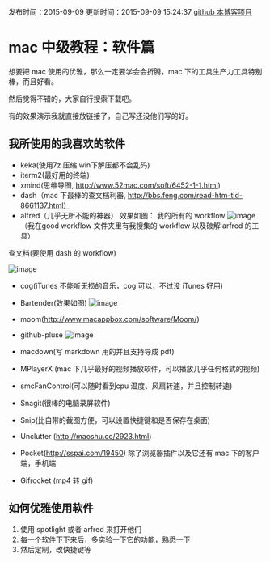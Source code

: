 发布时间：2015-09-09
更新时间：2015-09-09 15:24:37
[github 本博客项目](https://github.com/SimplyY/Blog/)


# mac 中级教程：软件篇
想要把 mac 使用的优雅，那么一定要学会会折腾，mac 下的工具生产力工具特别棒，而且好看。


然后觉得不错的，大家自行搜索下载吧。

有的效果演示我就直接放链接了，自己写还没他们写的好。

## 我所使用的我喜欢的软件



- keka(使用7z 压缩 win下解压都不会乱码)
- iterm2(最好用的终端)
- xmind(思维导图, http://www.52mac.com/soft/6452-1-1.html)
- dash（mac 下最棒的查文档利器, http://bbs.feng.com/read-htm-tid-8661137.html）
- alfred（几乎无所不能的神器）
效果如图：
 我的所有的 workflow
![image](https://cloud.githubusercontent.com/assets/8455579/9675053/01aa0e08-52eb-11e5-9d37-1655cc12f93f.png)
（我在good workflow 文件夹里有我搜集的 workflow 以及破解 arfred 的工具）

查文档(要使用 dash 的 workflow)

![image](https://cloud.githubusercontent.com/assets/8455579/9675073/58745d56-52eb-11e5-9fe1-f11e1325ba11.png)

- cog(iTunes 不能听无损的音乐，cog 可以，不过没 iTunes 好用)
- Bartender(效果如图)
![image](https://cloud.githubusercontent.com/assets/8455579/9675088/aa24e1c0-52eb-11e5-9462-6204b86fef1a.png)
- moom(http://www.macappbox.com/software/Moom/)
- github-pluse
![image](https://cloud.githubusercontent.com/assets/8455579/9675098/e888808e-52eb-11e5-85f1-a55c0b94ff99.png)


- macdown(写 markdown 用的并且支持导成 pdf)
- MPlayerX (mac 下几乎最好的视频播放软件，可以播放几乎任何格式的视频)
- smcFanControl(可以随时看到cpu 温度、风扇转速，并且控制转速)
- Snagit(很棒的电脑录屏软件)
- Snip(比自带的截图方便，可以设置快捷键和是否保存在桌面)
- Unclutter (http://maoshu.cc/2923.html)
- Pocket(http://sspai.com/19450) 除了浏览器插件以及它还有 mac 下的客户端，手机端
- Gifrocket (mp4 转 gif)

## 如何优雅使用软件
1. 使用 spotlight 或者 arfred 来打开他们
2. 每一个软件下下来后，多实验一下它的功能，熟悉一下
3. 然后定制，改快捷键等
